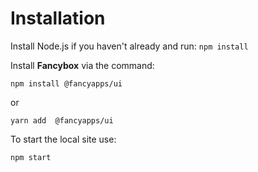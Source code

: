 # Installation

Install Node.js if you haven't already and run:
`npm install`

Install **Fancybox** via the command:

`npm install @fancyapps/ui`

or 

`yarn add  @fancyapps/ui`


To start the local site use:

`npm start`


